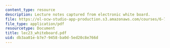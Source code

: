 ```yaml
---
content_type: resource
description: Lecture notes captured from electronic white board.
file: https://ol-ocw-studio-app-production.s3.amazonaws.com/courses/6-772-compound-semiconductor-devices-spring-2003/db3aa01eb7e79458ba0d5ed20c8e766d_lec23_whiteboard.pdf
file_type: application/pdf
resourcetype: Document
title: lec23_whiteboard.pdf
uid: db3aa01e-b7e7-9458-ba0d-5ed20c8e766d
---
```

